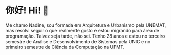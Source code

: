 # 你好! Hi! 👋

Me chamo Nadine, sou formada em Arquitetura e Urbanismo pela UNEMAT, mas resolvi seguir o que realmente gosto e estou migrando para área de programação. Talvez seja tarde, não sei. Tenho 28 anos e estou no terceiro semestre de Análise e Desenvolvimento de Sistemas pela UNIC e no primeiro semestre de Ciência da Computação na UFMT.